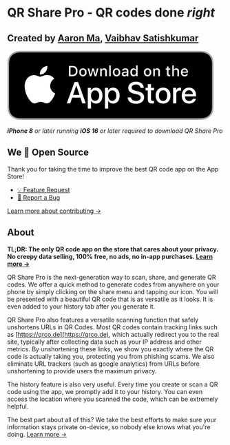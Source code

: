 # QR Share Pro - QR codes done *right*

## Created by [Aaron Ma](https://aaronhma.com/), [Vaibhav Satishkumar](https://github.com/Visual-Studio-Coder)

[![Download on the App Store](.github/download-app-store.svg)](https://apps.apple.com/us/app/qr-share-pro/id6479589995)

***iPhone 8** or later running **iOS 16** or later required to download QR Share Pro*

## We 💖 Open Source

Thank you for taking the time to improve the best QR code app on the App Store!

- [💡 Feature Request](https://github.com/Visual-Studio-Coder/QR-Share-Pro/issues/new?assignees=&labels=&projects=&template=feature_request.md&title=)
- [🐞 Report a Bug](https://github.com/Visual-Studio-Coder/QR-Share-Pro/issues/new?assignees=&labels=&projects=&template=bug_report.md&title=)

[Learn more about contributing →](CONTRIBUTING.md)

## About

**TL;DR: The only QR code app on the store that cares about your privacy. No creepy data selling, 100% free, no ads, no in-app purchases. [Learn more →](PRIVACY.md)**

QR Share Pro is the next-generation way to scan, share, and generate QR codes. We offer a quick method to generate codes from anywhere on your phone by simply clicking on the share menu and tapping our icon. You will be presented with a beautiful QR code that is as versatile as it looks. It is even added to your history tab after you generate it.

QR Share Pro also features a versatile scanning function that safely unshortens URLs in QR Codes. Most QR codes contain tracking links such as [https://qrco.de](https://qrco.de), which actually redirect you to the real site, typically after collecting data such as your IP address and other metrics. By unshortening these links, we show you exactly where the QR code is actually taking you, protecting you from phishing scams. We also eliminate URL trackers (such as google analytics) from URLs before unshortening to provide users the maximum privacy.

The history feature is also very useful. Every time you create or scan a QR code using the app, we promptly add it to your history. You can even access the location where you scanned the code, which can be extremely helpful.

The best part about all of this? We take the best efforts to make sure your information stays private on-device, so nobody else knows what you're doing. [Learn more →](PRIVACY.md)
